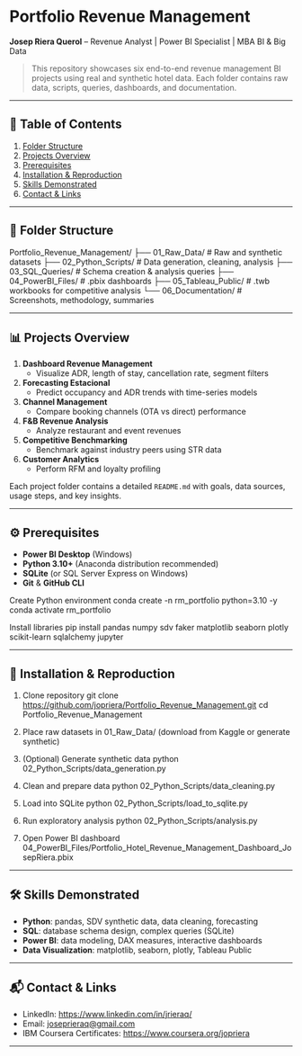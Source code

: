 # Portfolio Revenue Management  
**Josep Riera Querol** – Revenue Analyst | Power BI Specialist | MBA BI & Big Data  

> This repository showcases six end-to-end revenue management BI projects using real and synthetic hotel data. Each folder contains raw data, scripts, queries, dashboards, and documentation.  

---  

## 🚀 Table of Contents  
1. [Folder Structure](#folder-structure)  
2. [Projects Overview](#projects-overview)  
3. [Prerequisites](#prerequisites)  
4. [Installation & Reproduction](#installation--reproduction)  
5. [Skills Demonstrated](#skills-demonstrated)  
6. [Contact & Links](#contact--links)  

---  

## 📁 Folder Structure  

Portfolio_Revenue_Management/
├── 01_Raw_Data/ # Raw and synthetic datasets
├── 02_Python_Scripts/ # Data generation, cleaning, analysis
├── 03_SQL_Queries/ # Schema creation & analysis queries
├── 04_PowerBI_Files/ # .pbix dashboards
├── 05_Tableau_Public/ # .twb workbooks for competitive analysis
└── 06_Documentation/ # Screenshots, methodology, summaries


---  

## 📊 Projects Overview  
1. **Dashboard Revenue Management**  
   - Visualize ADR, length of stay, cancellation rate, segment filters  
2. **Forecasting Estacional**  
   - Predict occupancy and ADR trends with time-series models  
3. **Channel Management**  
   - Compare booking channels (OTA vs direct) performance  
4. **F&B Revenue Analysis**  
   - Analyze restaurant and event revenues  
5. **Competitive Benchmarking**  
   - Benchmark against industry peers using STR data  
6. **Customer Analytics**  
   - Perform RFM and loyalty profiling  

Each project folder contains a detailed `README.md` with goals, data sources, usage steps, and key insights.  

---  

## ⚙️ Prerequisites  
- **Power BI Desktop** (Windows)  
- **Python 3.10+** (Anaconda distribution recommended)  
- **SQLite** (or SQL Server Express on Windows)  
- **Git** & **GitHub CLI**  

Create Python environment
conda create -n rm_portfolio python=3.10 -y
conda activate rm_portfolio

Install libraries
pip install pandas numpy sdv faker matplotlib seaborn plotly scikit-learn sqlalchemy jupyter

---  

## 🚩 Installation & Reproduction  

1. Clone repository
git clone https://github.com/jopriera/Portfolio_Revenue_Management.git
cd Portfolio_Revenue_Management

2. Place raw datasets in 01_Raw_Data/ (download from Kaggle or generate synthetic)
3. (Optional) Generate synthetic data
python 02_Python_Scripts/data_generation.py

4. Clean and prepare data
python 02_Python_Scripts/data_cleaning.py

5. Load into SQLite
python 02_Python_Scripts/load_to_sqlite.py

6. Run exploratory analysis
python 02_Python_Scripts/analysis.py

7. Open Power BI dashboard
04_PowerBI_Files/Portfolio_Hotel_Revenue_Management_Dashboard_JosepRiera.pbix


---  

## 🛠 Skills Demonstrated  
- **Python**: pandas, SDV synthetic data, data cleaning, forecasting  
- **SQL**: database schema design, complex queries (SQLite)  
- **Power BI**: data modeling, DAX measures, interactive dashboards  
- **Data Visualization**: matplotlib, seaborn, plotly, Tableau Public  

---  

## 📬 Contact & Links  
- LinkedIn: https://www.linkedin.com/in/jrieraq/  
- Email: joseprieraq@gmail.com 
- IBM Coursera Certificates: https://www.coursera.org/jopriera  

---  
